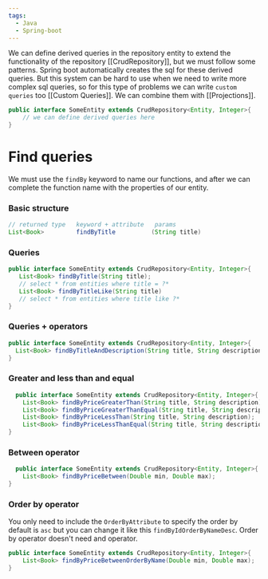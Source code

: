 ```yaml
---
tags:
  - Java
  - Spring-boot
---
```

We can define derived queries in the repository entity to extend the functionality of the repository [[CrudRepository]], but we must follow some patterns. Spring boot automatically creates the sql for these derived queries.
But this system can be hard to use when we need to write more complex sql queries, so for this type of problems we can write `custom queries` too [[Custom Queries]].
We can combine them with [[Projections]].

```java
public interface SomeEntity extends CrudRepository<Entity, Integer>{
	// we can define derived queries here
}
```
# **Find queries**
We must use the `findBy` keyword to name our functions, and after we can complete the function name with the properties of our entity.
### Basic structure
```java
// returned type   keyword + attribute   params
List<Book>         findByTitle          (String title)
```
### Queries
 ```java
public interface SomeEntity extends CrudRepository<Entity, Integer>{
	List<Book> findByTitle(String title);
	// select * from entities where title = ?*
	List<Book> findByTitleLike(String title)
	// select * from entities where title like ?*
}
 ```
### Queries + operators
  ```java
  public interface SomeEntity extends CrudRepository<Entity, Integer>{
	List<Book> findByTitleAndDescription(String title, String description);
}
 ```
### Greater and less than and equal
```java
  public interface SomeEntity extends CrudRepository<Entity, Integer>{
	List<Book> findByPriceGreaterThan(String title, String description);
	List<Book> findByPriceGreaterThanEqual(String title, String description);
	List<Book> findByPriceLessThan(String title, String description);
	List<Book> findByPriceLessThanEqual(String title, String description);
}
 ```
### Between operator
```java
  public interface SomeEntity extends CrudRepository<Entity, Integer>{
	List<Book> findByPriceBetween(Double min, Double max);
}
 ```
### Order by operator
You only need to include the `OrderByAttribute` to specify the order by default is `asc` but you can change it like this `findByIdOrderByNameDesc`.
Order by operator doesn't need and operator.
```java
public interface SomeEntity extends CrudRepository<Entity, Integer>{
	List<Book> findByPriceBetweenOrderByName(Double min, Double max);
}
 ```

